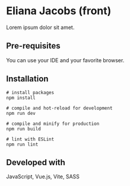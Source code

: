 # Eliana Jacobs (front)
Lorem ipsum dolor sit amet.

## Pre-requisites
You can use your IDE and your favorite browser.

## Installation
```
# install packages
npm install

# compile and hot-reload for development
npm run dev

# compile and minify for production
npm run build

# lint with ESLint
npm run lint
```

## Developed with
JavaScript, Vue.js, Vite, SASS
